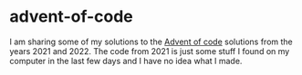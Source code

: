 # advent-of-code
I am sharing some of my solutions to the [Advent of code](https://adventofcode.com/) solutions from the years 2021 and 2022. 
The code from 2021 is just some stuff I found on my computer in the last few days and I have no idea what I made. 
